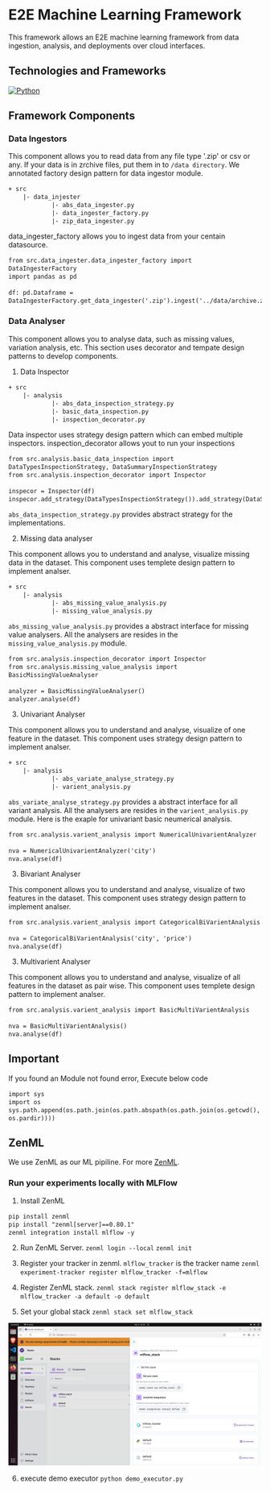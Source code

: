 
# E2E Machine Learning Framework 

This framework allows an E2E machine learning framework from data ingestion, analysis, and deployments over cloud interfaces.


## Technologies and Frameworks

[![Python](https://img.shields.io/badge/Python-3)](https://www.python.org/about/apps/)



## Framework Components

### Data Ingestors

This component allows you to read data from any file type '.zip' or csv or any.
If your data is in zrchive files, put them in to `/data directory`. We annotated factory design pattern for data ingestor module. 

```
+ src
    |- data_injester
            |- abs_data_ingester.py 
            |- data_ingester_factory.py
            |- zip_data_ingester.py
```

data_ingester_factory allows you to ingest data from your centain datasource.

```
from src.data_ingester.data_ingester_factory import DataIngesterFactory
import pandas as pd

df: pd.Dataframe = DataIngesterFactory.get_data_ingester('.zip').ingest('../data/archive.zip')
```

### Data Analyser

This component allows you to analyse data, such as missing values, variation analysis, etc. This section uses decorator and tempate design patterns to develop components.

1. Data Inspector

```
+ src
    |- analysis
            |- abs_data_inspection_strategy.py  
            |- basic_data_inspection.py
            |- inspection_decorator.py
```

Data inspector uses strategy design pattern which can embed multiple inspectors. inspection_decorator allows yout to run your inspections

```
from src.analysis.basic_data_inspection import DataTypesInspectionStrategy, DataSummaryInspectionStrategy
from src.analysis.inspection_decorator import Inspector

inspecor = Inspector(df)
inspecor.add_strategy(DataTypesInspectionStrategy()).add_strategy(DataSummaryInspectionStrategy()).execute()
```

`abs_data_inspection_strategy.py` provides abstract strategy for the implementations.

2. Missing data analyser

This component allows you to understand and analyse, visualize missing data in the dataset. This component uses templete design pattern to implement analser.

```
+ src
    |- analysis
            |- abs_missing_value_analysis.py  
            |- missing_value_analysis.py
```

`abs_missing_value_analysis.py` provides a abstract interface for missing value analysers. All the analysers are resides in the `missing_value_analysis.py` module.

```
from src.analysis.inspection_decorator import Inspector
from src.analysis.missing_value_analysis import BasicMissingValueAnalyser

analyzer = BasicMissingValueAnalyser()
analyzer.analyse(df)
```

3. Univariant Analyser

This component allows you to understand and analyse, visualize of one feature in the dataset. This component uses strategy design pattern to implement analser.

```
+ src
    |- analysis
            |- abs_variate_analyse_strategy.py  
            |- varient_analysis.py
```

`abs_variate_analyse_strategy.py` provides a abstract interface for all variant analysis. All the analysers are resides in the `varient_analysis.py` module. Here is the exaple for univariant basic neumerical analysis.

```
from src.analysis.varient_analysis import NumericalUnivarientAnalyzer

nva = NumericalUnivarientAnalyzer('city')
nva.analyse(df)
```

3. Bivariant Analyser

This component allows you to understand and analyse, visualize of two features in the dataset. This component uses strategy design pattern to implement analser.

```
from src.analysis.varient_analysis import CategoricalBiVarientAnalysis

nva = CategoricalBiVarientAnalysis('city', 'price')
nva.analyse(df)
```

3. Multivarient Analyser

This component allows you to understand and analyse, visualize of all features in the dataset as pair wise. This component uses templete design pattern to implement analser.

```
from src.analysis.varient_analysis import BasicMultiVarientAnalysis

nva = BasicMultiVarientAnalysis()
nva.analyse(df)
```

## Important

If you found an Module not found error, Execute below code

```
import sys
import os
sys.path.append(os.path.join(os.path.abspath(os.path.join(os.getcwd(), os.pardir))))
```

## ZenML

We use ZenML as our ML pipiline. For more [ZenML](https://docs.zenml.io/).

### Run your experiments locally with MLFlow

1. Install ZenML
```
pip install zenml
pip install "zenml[server]==0.80.1"
zenml integration install mlflow -y
```

2. Run ZenML Server.
`zenml login --local`
`zenml init`

3. Register your tracker in zenml. `mlflow_tracker` is the tracker name
`zenml experiment-tracker register mlflow_tracker -f=mlflow`

4. Register ZenML stack. 
`zenml stack register mlflow_stack -e mlflow_tracker -a default -o default`

5. Set your global stack
`zenml stack set mlflow_stack`

![Alt](https://github.com/kolithawarnakulasooriya/E2E-ml-flow/blob/main/alts/s1.png)

6. execute demo executor
`python demo_executor.py`

